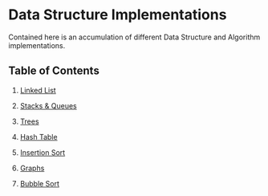 # Data Structure Implementations

Contained here is an accumulation of different Data Structure and Algorithm implementations. 

## Table of Contents

1. [Linked List](LinkedList)

2. [Stacks & Queues](StacksAndQueue)

3. [Trees](Trees)

4. [Hash Table](HashTable)

5. [Insertion Sort](InsertionSort)

6. [Graphs](Graphs)

7. [Bubble Sort](BubbleSort)

<!--

1.[Selection Sort]()

1.[Quick Sort]()

1.[Merge Sort]()

1.[Radix Sort]()
-->
